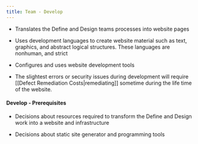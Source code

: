 ```yaml
---
title: Team - Develop
---
```


- Translates the Define and Design teams processes into website pages 

- Uses development languages to create website material such as text, graphics, and abstract logical structures. These languages are nonhuman, and strict 

- Configures and uses website development tools

- The slightest errors or security issues during development will require [[Defect Remediation Costs​|remediating]] sometime during the life time of the website.

#### Develop - Prerequisites
- Decisions about resources required to transform the Define and Design work into a website and infrastructure

- Decisions about static site generator and programming tools
		

